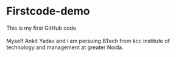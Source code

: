 # Firstcode-demo
This is my first GitHub code 
<br>
<br>
Myself Ankit Yadav and i am persuing BTech from kcc institute of technology and management at greater Noida. 
